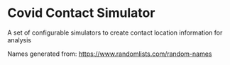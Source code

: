 # Covid Contact Simulator
A set of configurable simulators to create contact location information for analysis

Names generated from: https://www.randomlists.com/random-names
